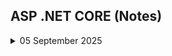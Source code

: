 ## ASP .NET CORE (Notes)

<details>
<summary>05 September 2025</summary>
 
<img width="738" height="1110" alt="image" src="https://github.com/user-attachments/assets/94a24346-9ec9-4122-83e9-bc86375d095d" />

<img width="737" height="267" alt="image" src="https://github.com/user-attachments/assets/95d8a8a0-0aab-4128-8087-c2089b307598" />

<img width="739" height="1082" alt="image" src="https://github.com/user-attachments/assets/b3c08677-8593-44a0-a31d-9e6ca16d7e64" />



</details>
